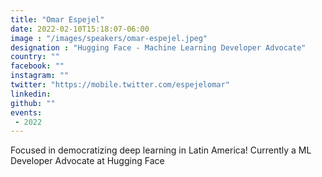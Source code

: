 ```yaml
---
title: "Omar Espejel"
date: 2022-02-10T15:18:07-06:00
image : "/images/speakers/omar-espejel.jpeg"
designation : "Hugging Face - Machine Learning Developer Advocate"
country: ""
facebook: ""
instagram: ""
twitter: "https://mobile.twitter.com/espejelomar"
linkedin: 
github: ""
events:
 - 2022
---
```


Focused in democratizing deep learning in Latin America! Currently a ML Developer Advocate at Hugging Face 